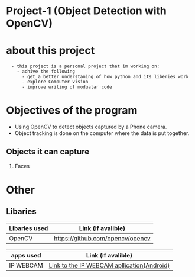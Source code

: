 # Project-1 (Object Detection with OpenCV)
   # about this project 
      - this project is a personal project that im working on:
        - achive the following
          - get a better understaning of how python and its liberies work
          - explore Computer vision 
          - improve writing of modualar code 
# Objectives of the program
  - Using OpenCV to detect objects captured by a Phone camera.
  - Object tracking is done on the computer where the data is put together.
   ## Objects it can capture 
   1. Faces


# Other 
  ## Libaries 

   | Libaries used | Link (if avalible)        
   | ------------- |:-------------:| 
   | OpenCV        | https://github.com/opencv/opencv |
   
   | apps used     | Link (if avalible)        
   | ------------- |:-------------:| 
   | IP WEBCAM     | [Link to the IP WEBCAM apllication(Android)](https://play.google.com/store/apps/details?id=com.pas.webcam&hl=en_US)      |   

